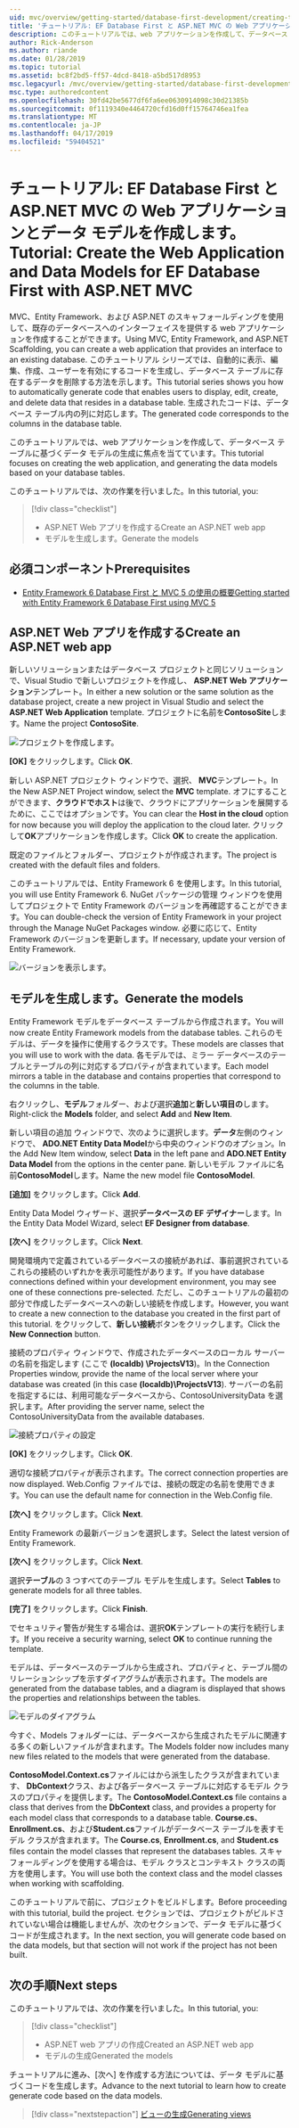```yaml
---
uid: mvc/overview/getting-started/database-first-development/creating-the-web-application
title: 'チュートリアル: EF Database First と ASP.NET MVC の Web アプリケーションとデータ モデルを作成します。'
description: このチュートリアルでは、web アプリケーションを作成して、データベース テーブルに基づくデータ モデルの生成に焦点を当てています。
author: Rick-Anderson
ms.author: riande
ms.date: 01/28/2019
ms.topic: tutorial
ms.assetid: bc8f2bd5-ff57-4dcd-8418-a5bd517d8953
msc.legacyurl: /mvc/overview/getting-started/database-first-development/creating-the-web-application
msc.type: authoredcontent
ms.openlocfilehash: 30fd42be5677df6fa6ee0630914098c30d21385b
ms.sourcegitcommit: 0f1119340e4464720cfd16d0ff15764746ea1fea
ms.translationtype: MT
ms.contentlocale: ja-JP
ms.lasthandoff: 04/17/2019
ms.locfileid: "59404521"
---
```

# <a name="tutorial-create-the-web-application-and-data-models-for-ef-database-first-with-aspnet-mvc"></a><span data-ttu-id="f55a0-103">チュートリアル: EF Database First と ASP.NET MVC の Web アプリケーションとデータ モデルを作成します。</span><span class="sxs-lookup"><span data-stu-id="f55a0-103">Tutorial: Create the Web Application and Data Models for EF Database First with ASP.NET MVC</span></span>

 <span data-ttu-id="f55a0-104">MVC、Entity Framework、および ASP.NET のスキャフォールディングを使用して、既存のデータベースへのインターフェイスを提供する web アプリケーションを作成することができます。</span><span class="sxs-lookup"><span data-stu-id="f55a0-104">Using MVC, Entity Framework, and ASP.NET Scaffolding, you can create a web application that provides an interface to an existing database.</span></span> <span data-ttu-id="f55a0-105">このチュートリアル シリーズでは、自動的に表示、編集、作成、ユーザーを有効にするコードを生成し、データベース テーブルに存在するデータを削除する方法を示します。</span><span class="sxs-lookup"><span data-stu-id="f55a0-105">This tutorial series shows you how to automatically generate code that enables users to display, edit, create, and delete data that resides in a database table.</span></span> <span data-ttu-id="f55a0-106">生成されたコードは、データベース テーブル内の列に対応します。</span><span class="sxs-lookup"><span data-stu-id="f55a0-106">The generated code corresponds to the columns in the database table.</span></span>

<span data-ttu-id="f55a0-107">このチュートリアルでは、web アプリケーションを作成して、データベース テーブルに基づくデータ モデルの生成に焦点を当てています。</span><span class="sxs-lookup"><span data-stu-id="f55a0-107">This tutorial focuses on creating the web application, and generating the data models based on your database tables.</span></span>

<span data-ttu-id="f55a0-108">このチュートリアルでは、次の作業を行いました。</span><span class="sxs-lookup"><span data-stu-id="f55a0-108">In this tutorial, you:</span></span>

> [!div class="checklist"]
> * <span data-ttu-id="f55a0-109">ASP.NET Web アプリを作成する</span><span class="sxs-lookup"><span data-stu-id="f55a0-109">Create an ASP.NET web app</span></span>
> * <span data-ttu-id="f55a0-110">モデルを生成します。</span><span class="sxs-lookup"><span data-stu-id="f55a0-110">Generate the models</span></span>

## <a name="prerequisites"></a><span data-ttu-id="f55a0-111">必須コンポーネント</span><span class="sxs-lookup"><span data-stu-id="f55a0-111">Prerequisites</span></span>

* [<span data-ttu-id="f55a0-112">Entity Framework 6 Database First と MVC 5 の使用の概要</span><span class="sxs-lookup"><span data-stu-id="f55a0-112">Getting started with Entity Framework 6 Database First using MVC 5</span></span>](setting-up-database.md)

## <a name="create-an-aspnet-web-app"></a><span data-ttu-id="f55a0-113">ASP.NET Web アプリを作成する</span><span class="sxs-lookup"><span data-stu-id="f55a0-113">Create an ASP.NET web app</span></span>

<span data-ttu-id="f55a0-114">新しいソリューションまたはデータベース プロジェクトと同じソリューションで、Visual Studio で新しいプロジェクトを作成し、 **ASP.NET Web アプリケーション**テンプレート。</span><span class="sxs-lookup"><span data-stu-id="f55a0-114">In either a new solution or the same solution as the database project, create a new project in Visual Studio and select the **ASP.NET Web Application** template.</span></span> <span data-ttu-id="f55a0-115">プロジェクトに名前を**ContosoSite**します。</span><span class="sxs-lookup"><span data-stu-id="f55a0-115">Name the project **ContosoSite**.</span></span>

![プロジェクトを作成します。](creating-the-web-application/_static/image1.png)

<span data-ttu-id="f55a0-117">**[OK]** をクリックします。</span><span class="sxs-lookup"><span data-stu-id="f55a0-117">Click **OK**.</span></span>

<span data-ttu-id="f55a0-118">新しい ASP.NET プロジェクト ウィンドウで、選択、 **MVC**テンプレート。</span><span class="sxs-lookup"><span data-stu-id="f55a0-118">In the New ASP.NET Project window, select the **MVC** template.</span></span> <span data-ttu-id="f55a0-119">オフにすることができます、**クラウドでホスト**は後で、クラウドにアプリケーションを展開するために、ここではオプションです。</span><span class="sxs-lookup"><span data-stu-id="f55a0-119">You can clear the **Host in the cloud** option for now because you will deploy the application to the cloud later.</span></span> <span data-ttu-id="f55a0-120">クリックして**OK**アプリケーションを作成します。</span><span class="sxs-lookup"><span data-stu-id="f55a0-120">Click **OK** to create the application.</span></span>

<span data-ttu-id="f55a0-121">既定のファイルとフォルダー、プロジェクトが作成されます。</span><span class="sxs-lookup"><span data-stu-id="f55a0-121">The project is created with the default files and folders.</span></span>

<span data-ttu-id="f55a0-122">このチュートリアルでは、Entity Framework 6 を使用します。</span><span class="sxs-lookup"><span data-stu-id="f55a0-122">In this tutorial, you will use Entity Framework 6.</span></span> <span data-ttu-id="f55a0-123">NuGet パッケージの管理 ウィンドウを使用してプロジェクトで Entity Framework のバージョンを再確認することができます。</span><span class="sxs-lookup"><span data-stu-id="f55a0-123">You can double-check the version of Entity Framework in your project through the Manage NuGet Packages window.</span></span> <span data-ttu-id="f55a0-124">必要に応じて、Entity Framework のバージョンを更新します。</span><span class="sxs-lookup"><span data-stu-id="f55a0-124">If necessary, update your version of Entity Framework.</span></span>

![バージョンを表示します。](creating-the-web-application/_static/image3.png)

## <a name="generate-the-models"></a><span data-ttu-id="f55a0-126">モデルを生成します。</span><span class="sxs-lookup"><span data-stu-id="f55a0-126">Generate the models</span></span>

<span data-ttu-id="f55a0-127">Entity Framework モデルをデータベース テーブルから作成されます。</span><span class="sxs-lookup"><span data-stu-id="f55a0-127">You will now create Entity Framework models from the database tables.</span></span> <span data-ttu-id="f55a0-128">これらのモデルは、データを操作に使用するクラスです。</span><span class="sxs-lookup"><span data-stu-id="f55a0-128">These models are classes that you will use to work with the data.</span></span> <span data-ttu-id="f55a0-129">各モデルでは、ミラー データベースのテーブルとテーブルの列に対応するプロパティが含まれています。</span><span class="sxs-lookup"><span data-stu-id="f55a0-129">Each model mirrors a table in the database and contains properties that correspond to the columns in the table.</span></span>

<span data-ttu-id="f55a0-130">右クリックし、**モデル**フォルダー、および選択**追加**と**新しい項目の**します。</span><span class="sxs-lookup"><span data-stu-id="f55a0-130">Right-click the **Models** folder, and select **Add** and **New Item**.</span></span>

<span data-ttu-id="f55a0-131">新しい項目の追加 ウィンドウで、次のように選択します。**データ**左側のウィンドウで、 **ADO.NET Entity Data Model**から中央のウィンドウのオプション。</span><span class="sxs-lookup"><span data-stu-id="f55a0-131">In the Add New Item window, select **Data** in the left pane and **ADO.NET Entity Data Model** from the options in the center pane.</span></span> <span data-ttu-id="f55a0-132">新しいモデル ファイルに名前**ContosoModel**します。</span><span class="sxs-lookup"><span data-stu-id="f55a0-132">Name the new model file **ContosoModel**.</span></span>

<span data-ttu-id="f55a0-133">**[追加]** をクリックします。</span><span class="sxs-lookup"><span data-stu-id="f55a0-133">Click **Add**.</span></span>

<span data-ttu-id="f55a0-134">Entity Data Model ウィザード、選択**データベースの EF デザイナー**します。</span><span class="sxs-lookup"><span data-stu-id="f55a0-134">In the Entity Data Model Wizard, select **EF Designer from database**.</span></span>

<span data-ttu-id="f55a0-135">**[次へ]** をクリックします。</span><span class="sxs-lookup"><span data-stu-id="f55a0-135">Click **Next**.</span></span>

<span data-ttu-id="f55a0-136">開発環境内で定義されているデータベースの接続があれば、事前選択されているこれらの接続のいずれかを表示可能性があります。</span><span class="sxs-lookup"><span data-stu-id="f55a0-136">If you have database connections defined within your development environment, you may see one of these connections pre-selected.</span></span> <span data-ttu-id="f55a0-137">ただし、このチュートリアルの最初の部分で作成したデータベースへの新しい接続を作成します。</span><span class="sxs-lookup"><span data-stu-id="f55a0-137">However, you want to create a new connection to the database you created in the first part of this tutorial.</span></span> <span data-ttu-id="f55a0-138">をクリックして、**新しい接続**ボタンをクリックします。</span><span class="sxs-lookup"><span data-stu-id="f55a0-138">Click the **New Connection** button.</span></span>

<span data-ttu-id="f55a0-139">接続のプロパティ ウィンドウで、作成されたデータベースのローカル サーバーの名前を指定します (ここで **(localdb) \ProjectsV13**)。</span><span class="sxs-lookup"><span data-stu-id="f55a0-139">In the Connection Properties window, provide the name of the local server where your database was created (in this case **(localdb)\ProjectsV13**).</span></span> <span data-ttu-id="f55a0-140">サーバーの名前を指定するには、利用可能なデータベースから、ContosoUniversityData を選択します。</span><span class="sxs-lookup"><span data-stu-id="f55a0-140">After providing the server name, select the ContosoUniversityData from the available databases.</span></span>

![接続プロパティの設定](creating-the-web-application/_static/image8.png)

<span data-ttu-id="f55a0-142">**[OK]** をクリックします。</span><span class="sxs-lookup"><span data-stu-id="f55a0-142">Click **OK**.</span></span>

<span data-ttu-id="f55a0-143">適切な接続プロパティが表示されます。</span><span class="sxs-lookup"><span data-stu-id="f55a0-143">The correct connection properties are now displayed.</span></span> <span data-ttu-id="f55a0-144">Web.Config ファイルでは、接続の既定の名前を使用できます。</span><span class="sxs-lookup"><span data-stu-id="f55a0-144">You can use the default name for connection in the Web.Config file.</span></span>

<span data-ttu-id="f55a0-145">**[次へ]** をクリックします。</span><span class="sxs-lookup"><span data-stu-id="f55a0-145">Click **Next**.</span></span>

<span data-ttu-id="f55a0-146">Entity Framework の最新バージョンを選択します。</span><span class="sxs-lookup"><span data-stu-id="f55a0-146">Select the latest version of Entity Framework.</span></span>

<span data-ttu-id="f55a0-147">**[次へ]** をクリックします。</span><span class="sxs-lookup"><span data-stu-id="f55a0-147">Click **Next**.</span></span>

<span data-ttu-id="f55a0-148">選択**テーブル**の 3 つすべてのテーブル モデルを生成します。</span><span class="sxs-lookup"><span data-stu-id="f55a0-148">Select **Tables** to generate models for all three tables.</span></span>

<span data-ttu-id="f55a0-149">**[完了]** をクリックします。</span><span class="sxs-lookup"><span data-stu-id="f55a0-149">Click **Finish**.</span></span>

<span data-ttu-id="f55a0-150">でセキュリティ警告が発生する場合は、選択**OK**テンプレートの実行を続行します。</span><span class="sxs-lookup"><span data-stu-id="f55a0-150">If you receive a security warning, select **OK** to continue running the template.</span></span>

<span data-ttu-id="f55a0-151">モデルは、データベースのテーブルから生成され、プロパティと、テーブル間のリレーションシップを示すダイアグラムが表示されます。</span><span class="sxs-lookup"><span data-stu-id="f55a0-151">The models are generated from the database tables, and a diagram is displayed that shows the properties and relationships between the tables.</span></span>

![モデルのダイアグラム](creating-the-web-application/_static/image11.png)

<span data-ttu-id="f55a0-153">今すぐ、Models フォルダーには、データベースから生成されたモデルに関連する多くの新しいファイルが含まれます。</span><span class="sxs-lookup"><span data-stu-id="f55a0-153">The Models folder now includes many new files related to the models that were generated from the database.</span></span>

<span data-ttu-id="f55a0-154">**ContosoModel.Context.cs**ファイルにはから派生したクラスが含まれています、 **DbContext**クラス、および各データベース テーブルに対応するモデル クラスのプロパティを提供します。</span><span class="sxs-lookup"><span data-stu-id="f55a0-154">The **ContosoModel.Context.cs** file contains a class that derives from the **DbContext** class, and provides a property for each model class that corresponds to a database table.</span></span> <span data-ttu-id="f55a0-155">**Course.cs**、 **Enrollment.cs**、および**Student.cs**ファイルがデータベース テーブルを表すモデル クラスが含まれます。</span><span class="sxs-lookup"><span data-stu-id="f55a0-155">The **Course.cs**, **Enrollment.cs**, and **Student.cs** files contain the model classes that represent the databases tables.</span></span> <span data-ttu-id="f55a0-156">スキャフォールディングを使用する場合は、モデル クラスとコンテキスト クラスの両方を使用します。</span><span class="sxs-lookup"><span data-stu-id="f55a0-156">You will use both the context class and the model classes when working with scaffolding.</span></span>

<span data-ttu-id="f55a0-157">このチュートリアルで前に、プロジェクトをビルドします。</span><span class="sxs-lookup"><span data-stu-id="f55a0-157">Before proceeding with this tutorial, build the project.</span></span> <span data-ttu-id="f55a0-158">セクションでは、プロジェクトがビルドされていない場合は機能しませんが、次のセクションで、データ モデルに基づくコードが生成されます。</span><span class="sxs-lookup"><span data-stu-id="f55a0-158">In the next section, you will generate code based on the data models, but that section will not work if the project has not been built.</span></span>

## <a name="next-steps"></a><span data-ttu-id="f55a0-159">次の手順</span><span class="sxs-lookup"><span data-stu-id="f55a0-159">Next steps</span></span>

<span data-ttu-id="f55a0-160">このチュートリアルでは、次の作業を行いました。</span><span class="sxs-lookup"><span data-stu-id="f55a0-160">In this tutorial, you:</span></span>

> [!div class="checklist"]
> * <span data-ttu-id="f55a0-161">ASP.NET web アプリの作成</span><span class="sxs-lookup"><span data-stu-id="f55a0-161">Created an ASP.NET web app</span></span>
> * <span data-ttu-id="f55a0-162">モデルの生成</span><span class="sxs-lookup"><span data-stu-id="f55a0-162">Generated the models</span></span>

<span data-ttu-id="f55a0-163">チュートリアルに進み、[次へ] を作成する方法については、データ モデルに基づくコードを生成します。</span><span class="sxs-lookup"><span data-stu-id="f55a0-163">Advance to the next tutorial to learn how to create generate code based on the data models.</span></span>
> [!div class="nextstepaction"]
> [<span data-ttu-id="f55a0-164">ビューの生成</span><span class="sxs-lookup"><span data-stu-id="f55a0-164">Generating views</span></span>](generating-views.md)
